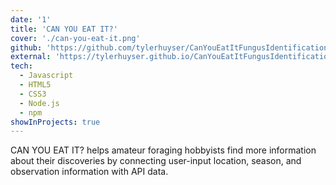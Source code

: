 ```yaml
---
date: '1'
title: 'CAN YOU EAT IT?'
cover: './can-you-eat-it.png'
github: 'https://github.com/tylerhuyser/CanYouEatItFungusIdentificationApp'
external: 'https://tylerhuyser.github.io/CanYouEatItFungusIdentificationApp/'
tech:
  - Javascript
  - HTML5
  - CSS3
  - Node.js
  - npm
showInProjects: true
---
```


CAN YOU EAT IT? helps amateur foraging hobbyists find more information about their discoveries by connecting user-input location, season, and observation information with API data.
